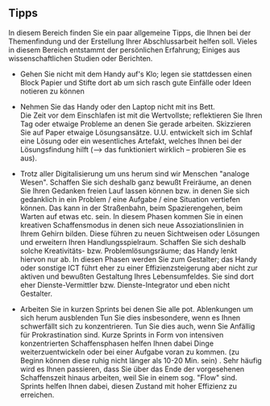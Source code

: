 ## Tipps

In diesem Bereich finden Sie ein paar allgemeine Tipps, die Ihnen bei der Themenfindung und der Erstellung Ihrer Abschlussarbeit helfen soll. 
Vieles in diesem Bereich entstammt der persönlichen Erfahrung; Einiges aus wissenschaftlichen Studien oder Berichten.

* Gehen Sie nicht mit dem Handy auf's Klo; legen sie stattdessen einen Block Papier und Stifte dort ab um sich rasch gute Einfälle oder Ideen notieren zu können

* Nehmen Sie das Handy oder den Laptop nicht mit ins Bett.  
    Die Zeit vor dem Einschlafen ist mit die Wertvollste; reflektieren Sie Ihren Tag oder etwaige Probleme an denen Sie gerade arbeiten. Skizzieren Sie auf Paper etwaige Lösungsansätze. U.U. entwickelt sich im Schlaf eine Lösung oder ein wesentliches Artefakt, welches Ihnen bei der Lösungsfindung hilft (--> das funktioniert wirklich – probieren Sie es aus).

* Trotz aller Digitalisierung um uns herum sind wir Menschen "analoge Wesen". Schaffen Sie sich deshalb ganz bewußt Freiräume, an denen Sie Ihren Gedanken freien Lauf lassen können bzw. in denen Sie sich gedanklich in ein Problem / eine Aufgabe / eine Situation vertiefen können. Das kann in der Straßenbahn, beim Spazierengehen, beim Warten auf etwas etc. sein. In diesem Phasen kommen Sie in einen kreativen Schaffensmodus in denen sich neue Assoziationslinien in Ihrem Gehirn bilden. Diese führen zu neuen Sichtweisen oder Lösungen und erweitern Ihren Handlungsspielraum. Schaffen Sie sich deshalb solche Kreativitäts- bzw. Problemlösungsräume; das Handy lenkt hiervon nur ab. In diesen Phasen werden Sie zum Gestalter; das Handy oder sonstige ICT führt eher zu einer Effizienzsteigerung aber nicht zur aktiven und bewußten Gestaltung Ihres Lebensumfeldes. Sie sind dort eher Dienste-Vermittler bzw. Dienste-Integrator und eben nicht Gestalter.

* Arbeiten Sie in kurzen Sprints bei denen Sie alle pot. Ablenkungen um sich herum ausblenden
    Tun Sie dies insbesondere, wenn es Ihnen schwerfällt sich zu konzentrieren. Tun Sie dies auch, wenn Sie Anfällig für Prokrastination sind.
    Kurze Sprints in Form von intensiven konzentrierten Schaffensphasen helfen Ihnen dabei Dinge weiterzuentwickeln oder bei einer Aufgabe voran zu kommen.  (zu Beginn können diese ruhig nicht länger als 10-20 Min. sein) .
    Sehr häufig wird es Ihnen passieren, dass Sie über das Ende der vorgesehenen Schaffenszeit hinaus arbeiten, weil Sie in einem sog. "Flow" sind. Sprints helfen Ihnen dabei, diesen Zustand mit hoher Effizienz zu erreichen. 